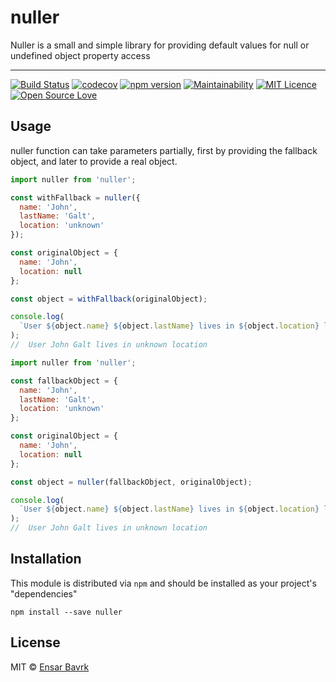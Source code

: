 # nuller

Nuller is a small and simple library for providing default values for null or undefined object property access

<hr />

[![Build Status](https://travis-ci.org/mrFunkyWisdom/nuller.svg?branch=master)](https://travis-ci.org/mrFunkyWisdom/nuller)
[![codecov](https://codecov.io/gh/mrFunkyWisdom/nuller/branch/master/graph/badge.svg)](https://codecov.io/gh/mrFunkyWisdom/nuller)
[![npm version](https://badge.fury.io/js/nuller.svg)](https://badge.fury.io/js/nuller)
[![Maintainability](https://api.codeclimate.com/v1/badges/b70d1e714c9e0c2fb5cb/maintainability)](https://codeclimate.com/github/mrFunkyWisdom/nuller/maintainability)
[![MIT Licence](https://badges.frapsoft.com/os/mit/mit.svg?v=103)](https://opensource.org/licenses/mit-license.php)
[![Open Source Love](https://badges.frapsoft.com/os/v2/open-source.svg?v=103)](https://github.com/ellerbrock/open-source-badges/)


## Usage

nuller function can take parameters partially, first by providing the fallback object, and later to provide a real object.

```javascript
import nuller from 'nuller';

const withFallback = nuller({
  name: 'John',
  lastName: 'Galt',
  location: 'unknown'
});

const originalObject = {
  name: 'John',
  location: null
};

const object = withFallback(originalObject);

console.log(
  `User ${object.name} ${object.lastName} lives in ${object.location} location`
);
//  User John Galt lives in unknown location
```

```javascript
import nuller from 'nuller';

const fallbackObject = {
  name: 'John',
  lastName: 'Galt',
  location: 'unknown'
};

const originalObject = {
  name: 'John',
  location: null
};

const object = nuller(fallbackObject, originalObject);

console.log(
  `User ${object.name} ${object.lastName} lives in ${object.location} location`
);
//  User John Galt lives in unknown location
```

## Installation

This module is distributed via `npm` and should be installed as your project's "dependencies"

```
npm install --save nuller
```

## License

MIT © [Ensar Bavrk](https://github.com/mrFunkyWisdom)
